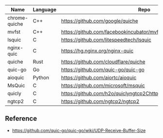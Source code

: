 

Name | Language | Repo
--|--|--
chrome-quiche | C++ | https://github.com/google/quiche
mvfst | C++ | https://github.com/facebookincubator/mvfst
lsquic | C | https://github.com/litespeedtech/lsquic
nginx-quic | C | https://hg.nginx.org/nginx-quic
quiche | Rust | https://github.com/cloudflare/quiche
quic-go | Go | https://github.com/quic-go/quic-go
aioquic | Python | https://github.com/aiortc/aioquic
MsQuic | C | https://github.com/microsoft/msquic
quicly | C | https://github.com/h2o/quiclyngtcp2Chttps://github.com/ngtcp2/ngtcp2
ngtcp2 | C | https://github.com/ngtcp2/ngtcp2

## Reference

- https://github.com/quic-go/quic-go/wiki/UDP-Receive-Buffer-Size
